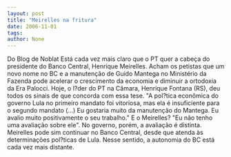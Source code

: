 ```yaml
---
layout: post
title: "Meirelles na fritura"
date: 2006-11-01
tags: 
author: None
---
```

Do Blog de Noblat
Está cada vez mais claro que o PT quer a cabeça do presidente do Banco Central, Henrique Meirelles. 
Acham os petistas que um novo nome no BC e a manutenção de Guido Mantega no Ministério da Fazenda pode acelerar o crescimento da economia e diminuir a ortodoxia da Era Palocci.
Hoje, o l?der do PT na Câmara, Henrique Fontana (RS), deu todos os sinais de que concorda com essa tese. \"A pol?tica econômica do governo Lula no primeiro mandato foi vitoriosa, mas ela é insuficiente para o segundo mandato (...) Eu gostaria muito da manutenção do Mantega. Eu avalio muito positivamente o seu trabalho.\"
E o Meirelles? 
\"Eu não tenho uma avaliação sobre ele\".
No governo, porém, a avaliação é distinta. Meirelles pode sim continuar no Banco Central, desde que atenda às determinações pol?ticas de Lula. Nesse sentido, a autonomia do BC está cada vez mais distante. 